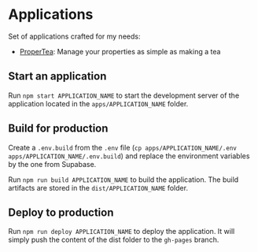 # Applications

Set of applications crafted for my needs:
 * [ProperTea](https://maxailloud.github.io/applications/propertea): Manage your properties as simple as making a tea

## Start an application

Run `npm start APPLICATION_NAME` to start the development server of the application located in the `apps/APPLICATION_NAME` folder.

## Build for production

Create a `.env.build` from the `.env` file (`cp apps/APPLICATION_NAME/.env apps/APPLICATION_NAME/.env.build`) and replace the environment variables by the one from Supabase.

Run `npm run build APPLICATION_NAME` to build the application. The build artifacts are stored in the `dist/APPLICATION_NAME` folder.

## Deploy to production

Run `npm run deploy APPLICATION_NAME` to deploy the application. It will simply push the content of the dist folder to the `gh-pages` branch.
